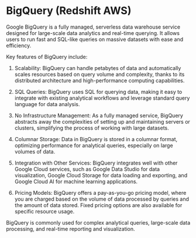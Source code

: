 # BigQuery (Redshift AWS)
Google BigQuery is a fully managed, serverless data warehouse service designed for large-scale data analytics and real-time querying. It allows users to run fast and SQL-like queries on massive datasets with ease and efficiency.

Key features of BigQuery include:

1. Scalability: BigQuery can handle petabytes of data and automatically scales resources based on query volume and complexity, thanks to its distributed architecture and high-performance computing capabilities.

2. SQL Queries: BigQuery uses SQL for querying data, making it easy to integrate with existing analytical workflows and leverage standard query language for data analysis.

3. No Infrastructure Management: As a fully managed service, BigQuery abstracts away the complexities of setting up and maintaining servers or clusters, simplifying the process of working with large datasets.

4. Columnar Storage: Data in BigQuery is stored in a columnar format, optimizing performance for analytical queries, especially on large volumes of data.

5. Integration with Other Services: BigQuery integrates well with other Google Cloud services, such as Google Data Studio for data visualization, Google Cloud Storage for data loading and exporting, and Google Cloud AI for machine learning applications.

6. Pricing Models: BigQuery offers a pay-as-you-go pricing model, where you are charged based on the volume of data processed by queries and the amount of data stored. Fixed pricing options are also available for specific resource usage.

BigQuery is commonly used for complex analytical queries, large-scale data processing, and real-time reporting and visualization.
